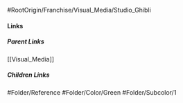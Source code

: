 #RootOrigin/Franchise/Visual_Media/Studio_Ghibli
#### Links
##### Parent Links
[[Visual_Media]]
##### Children Links
#Folder/Reference
#Folder/Color/Green
#Folder/Subcolor/1
